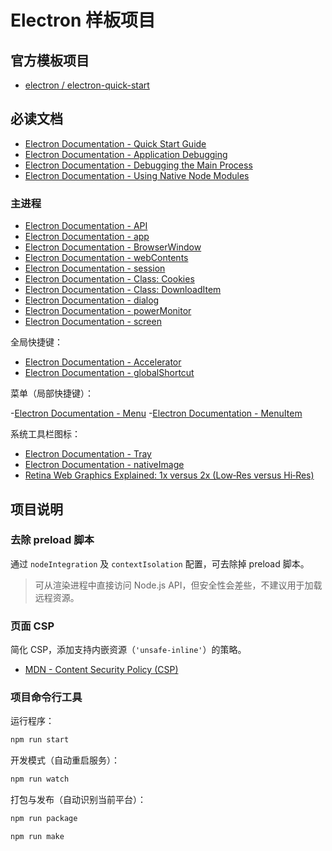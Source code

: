 # Electron 样板项目

## 官方模板项目

- [electron / electron-quick-start](https://github.com/electron/electron-quick-start)

## 必读文档

- [Electron Documentation - Quick Start Guide](https://www.electronjs.org/docs/tutorial/quick-start)
- [Electron Documentation - Application Debugging](https://www.electronjs.org/docs/tutorial/application-debugging)
- [Electron Documentation - Debugging the Main Process](https://www.electronjs.org/docs/tutorial/debugging-main-process)
- [Electron Documentation - Using Native Node Modules](https://www.electronjs.org/docs/tutorial/using-native-node-modules)

### 主进程

- [Electron Documentation - API](https://www.electronjs.org/docs/api)
- [Electron Documentation - app](https://www.electronjs.org/docs/api/app)
- [Electron Documentation - BrowserWindow](https://www.electronjs.org/docs/api/browser-window)
- [Electron Documentation - webContents](https://www.electronjs.org/docs/api/web-contents)
- [Electron Documentation - session](https://www.electronjs.org/docs/api/session)
- [Electron Documentation - Class: Cookies](https://www.electronjs.org/docs/api/cookies)
- [Electron Documentation - Class: DownloadItem](https://www.electronjs.org/docs/api/download-item)
- [Electron Documentation - dialog](https://www.electronjs.org/docs/api/dialog)
- [Electron Documentation - powerMonitor](https://www.electronjs.org/docs/api/power-monitor)
- [Electron Documentation - screen](https://www.electronjs.org/docs/api/screen)

全局快捷键：

- [Electron Documentation - Accelerator](https://www.electronjs.org/docs/api/accelerator)
- [Electron Documentation - globalShortcut](https://www.electronjs.org/docs/api/global-shortcut)

菜单（局部快捷键）：

-[Electron Documentation - Menu](https://www.electronjs.org/docs/api/menu)
-[Electron Documentation - MenuItem](https://www.electronjs.org/docs/api/menu-item)

系统工具栏图标：

- [Electron Documentation - Tray](https://www.electronjs.org/docs/api/tray)
- [Electron Documentation - nativeImage](https://www.electronjs.org/docs/api/native-image)
- [Retina Web Graphics Explained: 1x versus 2x (Low‑Res versus Hi‑Res)](https://www.danrodney.com/blog/retina-web-graphics-explained-1x-versus-2x-low-res-versus-hi-res/)

## 项目说明

### 去除 preload 脚本

通过 `nodeIntegration` 及 `contextIsolation` 配置，可去除掉 preload 脚本。

> 可从渲染进程中直接访问 Node.js API，但安全性会差些，不建议用于加载远程资源。

### 页面 CSP

简化 CSP，添加支持内嵌资源（`'unsafe-inline'`）的策略。

- [MDN - Content Security Policy (CSP)](https://developer.mozilla.org/en-US/docs/Web/HTTP/CSP)

### 项目命令行工具

运行程序：

```bash
npm run start
```

开发模式（自动重启服务）：

```bash
npm run watch
```

打包与发布（自动识别当前平台）：

```bash
npm run package

npm run make
```
